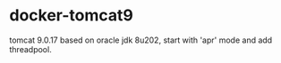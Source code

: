 # docker-tomcat9
tomcat 9.0.17 based on oracle jdk 8u202, start with 'apr' mode and add threadpool.
